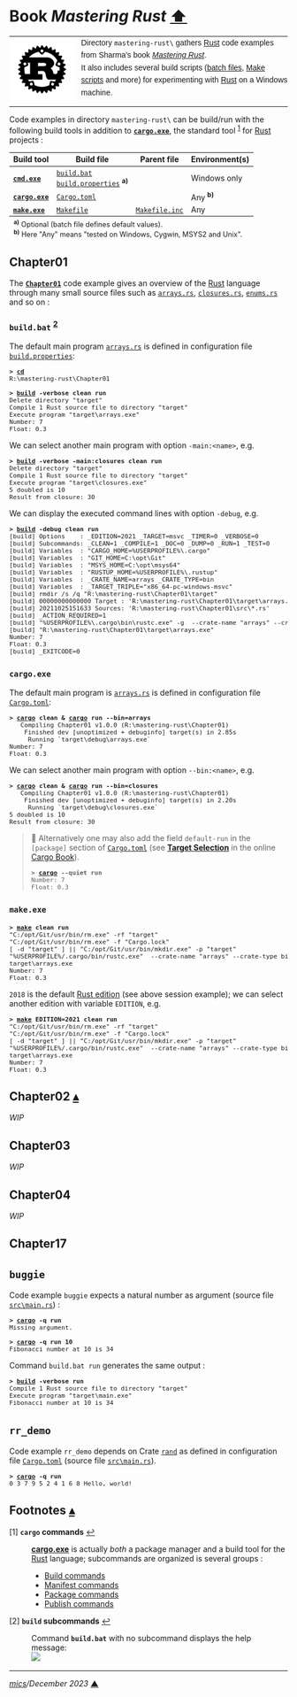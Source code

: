 # <span id="top">Book <i>Mastering Rust</i></span> <span style="size:30%;"><a href="../README.md">⬆</a></span>

<table style="font-family:Helvetica,Arial;line-height:1.6;">
  <tr>
  <td style="border:0;padding:0 10px 0 0;min-width:120px;"><a href="https://www.rust-lang.org/" rel="external"><img src="../docs/images/rust-logo-blk.svg" width="120" alt="Rust project"/></a></td>
  <td style="border:0;padding:0;vertical-align:text-top;">Directory <code>mastering-rust\</code> gathers <a href="https://www.rust-lang.org/" rel="external">Rust</a> code examples from Sharma's book <a href="https://www.packtpub.com/product/mastering-rust-second-edition/9781789346572" rel="external"><i>Mastering Rust</i></a>.<br/>
  It also includes several build scripts (<a href="https://en.wikibooks.org/wiki/Windows_Batch_Scripting">batch files</a>, <a href="https://makefiletutorial.com/" rel="external">Make scripts</a> and more) for experimenting with <a href="https://www.rust-lang.org/" rel="external">Rust</a> on a Windows machine.
  </td>
  </tr>
</table>

Code examples in directory `mastering-rust\` can be build/run with the following build tools in addition to [**`cargo.exe`**][cargo_cli], the standard tool <sup id="anchor_01">[1](#footnote_01)</sup> for [Rust] projects :

| Build&nbsp;tool               | Build&nbsp;file                     | Parent&nbsp;file | Environment(s) |
|-------------------------------|-------------------------------------|----|----|
| [**`cmd.exe`**][cmd_cli] | [`build.bat`](./Chapter01/build.bat)<br/>[`build.properties`](./Chapter01/build.properties) <sup><b>a)</b></sup> | &nbsp; | Windows only |
| [**`cargo.exe`**][cargo_cli]      | [`Cargo.toml`](Chapter01/Cargo.toml) | &nbsp; | Any <sup><b>b)</b></sup> |
| [**`make.exe`**][gmake_cli] | [`Makefile`](Chapter01/Makefile) | [`Makefile.inc`](./Makefile.inc) | Any |
<div style="font-size:90%;margin:-10px 0 10px 8px;">
<sup><b>a)</b></sup> Optional (batch file defines default values).<br/>
<sup><b>b)</b></sup> Here "Any" means "tested on Windows, Cygwin, MSYS2 and Unix".</div>

## <span id="chapter01">Chapter01</span>

The [**`Chapter01`**](Chapter01) code example gives an overview of the [Rust] language through many small source files such as [`arrays.rs`](Chapter01/src/arrays.rs), [`closures.rs`](Chapter01/src/closures.rs), [`enums.rs`](Chapter01/src/enums.rs) and so on :

### <b id="build">`build.bat`</b> <sup id="anchor_02">[2](#footnote_02)</sup>

The default main program [`arrays.rs`](Chapter01/src/arrays.rs) is defined in configuration file [`build.properties`](Chapter01/build.properties):

<pre style="font-size:80%;">
<b>&gt; <a href="https://docs.microsoft.com/en-us/windows-server/administration/windows-commands/cd">cd</a></b>
R:\mastering-rust\Chapter01
&nbsp;
<b>&gt; <a href="Chapter01/build.bat">build</a> -verbose clean run</b>
Delete directory "target"
Compile 1 Rust source file to directory "target"
Execute program "target\arrays.exe"
Number: 7
Float: 0.3
</pre>

We can select another main program with option `-main:<name>`, e.g.

<pre style="font-size:80%;">
<b>&gt; <a href="Chapter01/build.bat">build</a> -verbose -main:closures clean run</b>
Delete directory "target"
Compile 1 Rust source file to directory "target"
Execute program "target\closures.exe"
5 doubled is 10
Result from closure: 30
</pre>

We can display the executed command lines with option `-debug`, e.g.

<pre style="font-size:80%;">
<b>&gt; <a href="Chapter01/build.bat">build</a> -debug clean run</b>
[build] Options    : _EDITION=2021 _TARGET=msvc _TIMER=0 _VERBOSE=0
[build] Subcommands: _CLEAN=1 _COMPILE=1 _DOC=0 _DUMP=0 _RUN=1 _TEST=0
[build] Variables  : "CARGO_HOME=%USERPROFILE%\.cargo"
[build] Variables  : "GIT_HOME=C:\opt\Git"
[build] Variables  : "MSYS_HOME=C:\opt\msys64"
[build] Variables  : "RUSTUP_HOME=%USERPROFILE%\.rustup"
[build] Variables  : _CRATE_NAME=arrays _CRATE_TYPE=bin
[build] Variables  : _TARGET_TRIPLE="x86_64-pc-windows-msvc"
[build] rmdir /s /q "R:\mastering-rust\Chapter01\target"
[build] 00000000000000 Target : 'R:\mastering-rust\Chapter01\target\arrays.exe'
[build] 20211025151633 Sources: 'R:\mastering-rust\Chapter01\src\*.rs'
[build] _ACTION_REQUIRED=1
[build] "%USERPROFILE%\.cargo\bin\rustc.exe" -g  --crate-name "arrays" --crate-type bin --edition 2021 --out-dir "R:\mastering-rust\Chapter01\target" --target "x86_64-pc-windows-msvc"  "R:\mastering-rust\Chapter01\src\arrays.rs"
[build] "R:\mastering-rust\Chapter01\target\arrays.exe"
Number: 7
Float: 0.3
[build] _EXITCODE=0
</pre>

### <b id="cargo">`cargo.exe`</b>

The default main program is [`arrays.rs`](Chapter01/src/arrays.rs) is defined in configuration file [`Cargo.toml`](Chapter01/Cargo.toml):

<pre style="font-size:80%;">
<b>&gt; <a href="https://doc.rust-lang.org/cargo/commands/build-commands.html">cargo</a> clean & <a href="https://doc.rust-lang.org/cargo/commands/build-commands.html">cargo</a> run --bin=arrays</b>
   Compiling Chapter01 v1.0.0 (R:\mastering-rust\Chapter01)
    Finished dev [unoptimized + debuginfo] target(s) in 2.85s
     Running `target\debug\arrays.exe`
Number: 7
Float: 0.3
</pre>

We can select another main program with option `--bin:<name>`, e.g.

<pre style="font-size:80%;">
<b>&gt; <a href="https://doc.rust-lang.org/cargo/commands/build-commands.html">cargo</a> clean & <a href="https://doc.rust-lang.org/cargo/commands/build-commands.html">cargo</a> run --bin=closures</b>
   Compiling Chapter01 v1.0.0 (R:\mastering-rust\Chapter01)
    Finished dev [unoptimized + debuginfo] target(s) in 2.20s
     Running `target\debug\closures.exe`
5 doubled is 10
Result from closure: 30
</pre>

> **:mag_right:** Alternatively one may also add the field `default-run` in the `[package]` section of [`Cargo.toml`](Chapter01/Cargo.toml) (see [**Target Selection**][cargo_run] in the online [Cargo Book][cargo_book]).
> <pre style="font-size:80%;">
> <b>&gt; <a href="https://doc.rust-lang.org/cargo/commands/build-commands.html">cargo</a> --quiet run</b>
> Number: 7
> Float: 0.3
> </pre>

### <b id="make">`make.exe`</b>

<pre style="font-size:80%;">
<b>&gt; <a href="https://www.gnu.org/software/make/manual/html_node/Running.html">make</a> clean run</b>
"C:/opt/Git/usr/bin/rm.exe" -rf "target"
"C:/opt/Git/usr/bin/rm.exe" -f "Cargo.lock"
[ -d "target" ] || "C:/opt/Git/usr/bin/mkdir.exe" -p "target"
"%USERPROFILE%/.cargo/bin/rustc.exe"  --crate-name "arrays" --crate-type bin --edition 2018 --out-dir "target" --target "x86_64-pc-windows-msvc" src/arrays.rs
target\arrays.exe
Number: 7
Float: 0.3
</pre>

`2018` is the default [Rust edition](https://doc.rust-lang.org/edition-guide/editions/) (see above session example); we can select another edition with variable `EDITION`, e.g.

<pre style="font-size:80%;">
<b>&gt; <a href="https://www.gnu.org/software/make/manual/html_node/Running.html">make</a> EDITION=2021 clean run</b>
"C:/opt/Git/usr/bin/rm.exe" -rf "target"
"C:/opt/Git/usr/bin/rm.exe" -f "Cargo.lock"
[ -d "target" ] || "C:/opt/Git/usr/bin/mkdir.exe" -p "target"
"%USERPROFILE%/.cargo/bin/rustc.exe"  --crate-name "arrays" --crate-type bin --edition 2021 --out-dir "target" --target "x86_64-pc-windows-msvc" src/arrays.rs
target\arrays.exe
Number: 7
Float: 0.3
</pre>

## <span id="chapter02">Chapter02</span> [**&#x25B4;**](#top)

<i>WIP</i>

## <span id="chapter03">Chapter03</span>

<i>WIP</i>

## <span id="chapter04">Chapter04</span>

<i>WIP</i>

## <span id="chapter17">Chapter17</span>

## <span id="chapter17_buggie">`buggie`</span>

Code example `buggie` expects a natural number as argument (source file [`src\main.rs`](./Chapter17/buggie/src/main.rs)) :

<pre style="font-size:80%;">
<b>&gt; <a href="https://doc.rust-lang.org/cargo/commands/build-commands.html">cargo</a> -q run</b>
Missing argument.
&nbsp;
<b>&gt; <a href="https://doc.rust-lang.org/cargo/commands/build-commands.html">cargo</a> -q run 10</b>
Fibonacci number at 10 is 34
</pre>

Command `build.bat run` generates the same output :

<pre style="font-size:80%;">
<b>&gt; <a href="./Chapter17/buggie/build.bat">build</a> -verbose run</b>
Compile 1 Rust source file to directory "target"
Execute program "target\main.exe"
Fibonacci number at 10 is 34
</pre>

## <span id="chapter17_rr_demo">`rr_demo`</span>

Code example `rr_demo` depends on Crate [`rand`](https://crates.io/crates/rand) as defined in configuration file [`Cargo.toml`](./Chapter17/rr_demo/Cargo.toml) (source file [`src\main.rs`](./Chapter17/rr_demo/src/main.rs)).

<pre style="font-size:80%;">
<b>&gt; <a href="https://doc.rust-lang.org/cargo/commands/build-commands.html">cargo</a> -q run</b>
0 3 7 9 5 2 4 1 6 8 Hello, world!
</pre>

## <span id="footnotes">Footnotes</span> [**&#x25B4;**](#top)

<span id="footnote_01">[1]</span> **`cargo` commands** [↩](#anchor_01)

<dl><dd>
<a href="https://doc.rust-lang.org/cargo/commands/cargo.html" rel="external"><b></code>cargo.exe</code></b></a> is actually <i>both</i> a package manager and a build tool for the <a href="https://www.rust-lang.org/" rel="external">Rust</a> language; subcommands are organized is several groups :
</dd>
<dd>
<ul>
<li><a href="https://doc.rust-lang.org/cargo/commands/cargo.html#build-commands">Build commands</a></li>
<li><a href="https://doc.rust-lang.org/cargo/commands/cargo.html#manifest-commands">Manifest commands</a></li>
<li><a href="https://doc.rust-lang.org/cargo/commands/cargo.html#package-commands">Package commands</a></li>
<li><a href="https://doc.rust-lang.org/cargo/commands/cargo.html#publishing-commands">Publish commands</a></li>
</ul>
</dd></dl>

<span id="footnote_02">[2]</span> **`build` subcommands** [↩](#anchor_02)

<dl><dd>
Command <code><b>build.bat</b></code> with no subcommand displays the help message:
</dd>
<dd>
<image src="../docs/images/build_help.png" />
</dd></dl>

***

*[mics](https://lampwww.epfl.ch/~michelou/)/December 2023* [**&#9650;**](#top)
<span id="bottom">&nbsp;</span>

<!-- link refs -->

[cargo_book]: https://doc.rust-lang.org/cargo/
[cargo_cli]: https://doc.rust-lang.org/cargo/commands/cargo.html
[cargo_run]: https://doc.rust-lang.org/cargo/commands/cargo-run.html#target-selection
[cmd_cli]: https://learn.microsoft.com/en-us/windows-server/administration/windows-commands/cmd
[gmake_cli]: http://www.glue.umd.edu/lsf-docs/man/gmake.html
[rust]: https://www.rust-lang.org/
[rustc_cli]: https://doc.rust-lang.org/rustc/command-line-arguments.html

